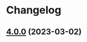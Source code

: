 # Changelog


## [4.0.0](https://github.com/muhlba91/onyx-homeassistant-integration/compare/v4.0.0-beta.0...v4.0.0) (2023-03-02)
